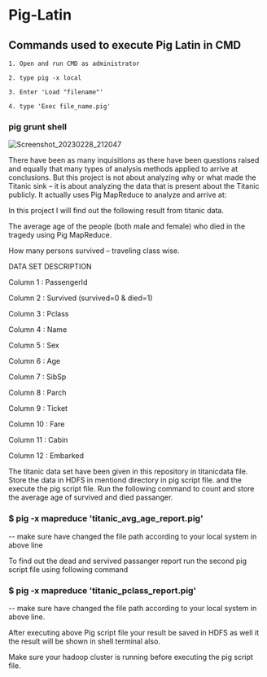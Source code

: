 # Pig-Latin

## Commands used to execute Pig Latin in CMD

`1. Open and run CMD as administrator` 

`2. type pig -x local`

`3. Enter 'Load "filename"' `

`4. type 'Exec file_name.pig'`

### pig grunt shell
![Screenshot_20230228_212047](https://user-images.githubusercontent.com/89247662/221922530-7c0ce1ab-8874-451a-b58a-4ce6c0eb60a7.png)

There have been as many inquisitions as there have been questions raised and equally that many types of analysis methods applied to arrive at conclusions. But this project is not about analyzing why or what made the Titanic sink – it is about analyzing the data that is present about the Titanic publicly. It actually uses Pig MapReduce to analyze and arrive at:

In this project I will find out the following result from titanic data.

The average age of the people (both male and female) who died in the tragedy using Pig MapReduce.

How many persons survived – traveling class wise.

DATA SET DESCRIPTION

Column 1 : PassengerId

Column 2 : Survived (survived=0 & died=1)

Column 3 : Pclass

Column 4 : Name

Column 5 : Sex

Column 6 : Age

Column 7 : SibSp

Column 8 : Parch

Column 9 : Ticket

Column 10 : Fare

Column 11 : Cabin

Column 12 : Embarked

The titanic data set have been given in this repository in titanicdata file. Store the data in HDFS in mentiond directory in pig script file. and the execute the pig script file. Run the following command to count and store the average age of survived and died passanger.

### $ pig -x mapreduce 'titanic_avg_age_report.pig' 
-- make sure have changed the file path according to your local system in above line

To find out the dead and servived passanger report run the second pig script file using following command

### $ pig -x mapreduce 'titanic_pclass_report.pig'
-- make sure have changed the file path according to your local system in above line.

After executing above Pig script file your result be saved in HDFS as well it the result will be shown in shell terminal also.

Make sure your hadoop cluster is running before executing the pig script file.
